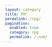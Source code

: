 ```yaml
---
layout: category
title: РПГ
permalink: /rpg/
pagination: 
  enabled: true
  category: rpg
  permalink: /:num/
---
```


